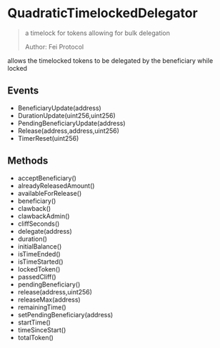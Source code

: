 # QuadraticTimelockedDelegator

> a timelock for tokens allowing for bulk delegation
> 
> Author: Fei Protocol


allows the timelocked tokens to be delegated by the beneficiary while locked

## Events


 - BeneficiaryUpdate(address)
 - DurationUpdate(uint256,uint256)
 - PendingBeneficiaryUpdate(address)
 - Release(address,address,uint256)
 - TimerReset(uint256)

## Methods


 - acceptBeneficiary()
 - alreadyReleasedAmount()
 - availableForRelease()
 - beneficiary()
 - clawback()
 - clawbackAdmin()
 - cliffSeconds()
 - delegate(address)
 - duration()
 - initialBalance()
 - isTimeEnded()
 - isTimeStarted()
 - lockedToken()
 - passedCliff()
 - pendingBeneficiary()
 - release(address,uint256)
 - releaseMax(address)
 - remainingTime()
 - setPendingBeneficiary(address)
 - startTime()
 - timeSinceStart()
 - totalToken()
